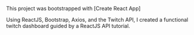 This project was bootstrapped with [Create React App]

Using ReactJS, Bootstrap, Axios, and the Twitch API, I created a functional twitch dashboard guided by a ReactJS API tutorial.
